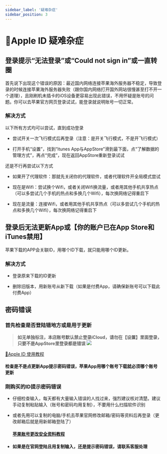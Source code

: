 ```yaml
---
sidebar_label: '疑难杂症'
sidebar_position: 3
---
```


# 🍎Apple ID 疑难杂症

## 登录提示“无法登录”或“Could not sign in”或一直转圈
首先说下出现这个错误的原因：最近国内网络连接苹果海外服务器不稳定，导致登录的时候连接苹果海外服务器失败（跟你国内网络打开国外网站很慢甚至打不开一个道理），且刚刷机未插卡的iOS设备更容易出现此错误，不用怀疑是账号的问题。你可以去苹果官方网页登录试试，能登录就说明账号一切正常。

### 解决方式

以下所有方式均可以尝试，直到成功登录

-   尝试开关一次飞行模式后再登录（注意：是开关飞行模式，不是开飞行模式）
    
-   打开手机“设置”，找到“itunes App与AppStore”滑到最下面，点“了解数据的管理方式”，再点“完成”，现在返回AppStore重新登录试试
    
还是不行再尝试以下方式
    
-   如果开了代理软件：那就先关闭你的代理软件，或者代理软件开全局模式尝试
    
-   现在是Wifi：尝试换个Wifi，或者关闭Wifi换流量，或者用其他手机共享热点（可以多尝试几个手机的热点和多换几个Wifi），每次换网络记得重启下
    
-   现在是流量：连接Wifi，或者用其他手机共享热点（可以多尝试几个手机的热点和多换几个Wifi），每次换网络记得重启下

## 登录后无法更新App或【你的账户已在App Store和iTunes禁用】

苹果下载的APP会关联ID，用哪个ID下载，就只能用哪个ID更新。
### 解决方式
-   登录原来下载的ID更新
    
-   删除旧版本，用新账号从新下载（如果是付费App，请确保新账号可以下载此付费App）

## 密码错误

### 首先检查是否登陆错地方或是用于更新

> **如无单独标注，本店账号默认禁止登录iCloud，请勿在【设置】里面登录，只要不是AppStore里登录都是错误**
![](https://file.duoduo.hk.cn/imgs/docs/guide_appstore_2.webp)

[🍎Apple ID 使用教程](/tutorial-appleid/tutorial.md)

#### 检查是不是点更新App提示密码错误，苹果App用哪个账号下载就必须哪个账号更新

### 刚购买的ID提示密码错误
-   仔细检查输入，每天都有大量输入错误的人找过来，强烈建议核对清楚。建议手动复制粘贴输入（账号和密码均用复制），不要用什么扫描软件识别
    
-   或者先用可以复制的电脑/手机去苹果官网修改邮箱/密码等资料后再登录（更改邮箱后就是用新邮箱登陆了）
    
    #### [苹果账号更改安全资料教程](/tutorial-appleid/tutorial.md)
    
-   #### 如果是在官网登陆且用复制输入，还是提示密码错误，请联系客服处理

<!--stackedit_data:
eyJoaXN0b3J5IjpbLTM3MjQ4NDE4NywtMTMyMTUyMjAwNywxMD
g4ODczMDY2XX0=
-->